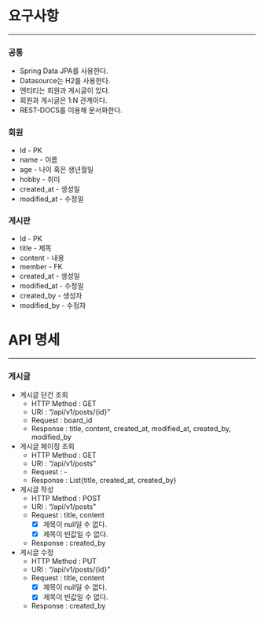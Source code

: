 # 요구사항

---

### 공통

- Spring Data JPA를 사용한다.
- Datasource는 H2를 사용한다.
- 엔티티는 회원과 게시글이 있다.
- 회원과 게시글은 1:N 관계이다.
- REST-DOCS를 이용해 문서화한다.

### 회원

- Id - PK
- name - 이름
- age - 나이 혹은 생년월일
- hobby - 취미
- created_at - 생성일
- modified_at - 수정일

### 게시판

- Id - PK
- title - 제목
- content - 내용
- member - FK
- created_at - 생성일
- modified_at - 수정일
- created_by - 생성자
- modified_by - 수정자

# API 명세

---

### 게시글

- 게시글 단건 조회
    - HTTP Method : GET
    - URI : “/api/v1/posts/{id}"
    - Request : board_id
    - Response : title, content, created_at, modified_at, created_by, modified_by
- 게시글 페이징 조회
    - HTTP Method : GET
    - URI : “/api/v1/posts"
    - Request : -
    - Response : List{title, created_at, created_by}
- 게시글 작성
    - HTTP Method : POST
    - URI : “/api/v1/posts”
    - Request : title, content
        - [x] 제목이 null일 수 없다.
        - [x] 제목이 빈값일 수 없다.
    - Response : created_by
- 게시글 수정
    - HTTP Method : PUT
    - URI : “/api/v1/posts/{id}”
    - Request : title, content
        - [x] 제목이 null일 수 없다.
        - [x] 제목이 빈값일 수 없다.
    - Response : created_by
